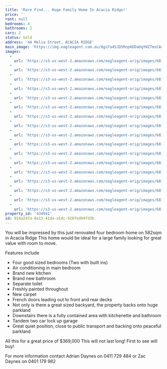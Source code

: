 ```yaml
---
title: 'Rare Find... Huge Family Home In Acacia Ridge!'
price: ''
rent: null
bedrooms: 4
bathrooms: 2
cars: 2
status: Sold
address: '44 Melia Street, ACACIA RIDGE'
main_image: 'https://img.eagleagent.com.au/8giFa4SJD5Rnp6ODaDqYHZ7msCA=/1280x854/smart/https://s3-us-west-2.amazonaws.com/eagleagent-orig/images/6819168/105362320-image-M.jpg'
images:
  -
    url: 'https://s3-us-west-2.amazonaws.com/eagleagent-orig/images/6819184/105362320-image-Q.jpg'
  -
    url: 'https://s3-us-west-2.amazonaws.com/eagleagent-orig/images/6819183/105362320-image-P.jpg'
  -
    url: 'https://s3-us-west-2.amazonaws.com/eagleagent-orig/images/6819182/105362320-image-O.jpg'
  -
    url: 'https://s3-us-west-2.amazonaws.com/eagleagent-orig/images/6819181/105362320-image-N.jpg'
  -
    url: 'https://s3-us-west-2.amazonaws.com/eagleagent-orig/images/6819180/105362320-image-L.jpg'
  -
    url: 'https://s3-us-west-2.amazonaws.com/eagleagent-orig/images/6819179/105362320-image-K.jpg'
  -
    url: 'https://s3-us-west-2.amazonaws.com/eagleagent-orig/images/6819178/105362320-image-J.jpg'
  -
    url: 'https://s3-us-west-2.amazonaws.com/eagleagent-orig/images/6819177/105362320-image-I.jpg'
  -
    url: 'https://s3-us-west-2.amazonaws.com/eagleagent-orig/images/6819176/105362320-image-H.jpg'
  -
    url: 'https://s3-us-west-2.amazonaws.com/eagleagent-orig/images/6819175/105362320-image-G.jpg'
  -
    url: 'https://s3-us-west-2.amazonaws.com/eagleagent-orig/images/6819174/105362320-image-F.jpg'
  -
    url: 'https://s3-us-west-2.amazonaws.com/eagleagent-orig/images/6819173/105362320-image-E.jpg'
  -
    url: 'https://s3-us-west-2.amazonaws.com/eagleagent-orig/images/6819172/105362320-image-D.jpg'
  -
    url: 'https://s3-us-west-2.amazonaws.com/eagleagent-orig/images/6819171/105362320-image-C.jpg'
  -
    url: 'https://s3-us-west-2.amazonaws.com/eagleagent-orig/images/6819170/105362320-image-B.jpg'
  -
    url: 'https://s3-us-west-2.amazonaws.com/eagleagent-orig/images/6819169/105362320-image-A.jpg'
  -
    url: 'https://s3-us-west-2.amazonaws.com/eagleagent-orig/images/6819168/105362320-image-M.jpg'
property_id: '434941'
id: 914a247a-8a13-41da-a1dc-928fed04fd3b
---
```

You will be impressed by this just renovated four bedroom home on 582sqm in Acacia Ridge
This home would be ideal for a large family looking for great value with room to move.

Features include

*  Four good sized bedrooms (Two with built ins)
*  Air conditioning in main bedroom
*  Brand new kitchen
*  Brand new bathroom
*  Separate toilet
*  Freshly painted throughout
*  New carpet
*  French doors leading out to front and rear decks
*  Not only is there a great sized backyard, the property backs onto huge parkland
*  Downstairs there is a fully contained area with kitchenette and bathroom
*  Tandem two car lock up garage
*  Great quiet position, close to public transport and backing onto peaceful parkland

All this for a great price of $369,000
This will not last long! First to see will buy!

For more information contact Adrian Daynes on 0411 729 484 or Zac Daynes on 0401 179 982